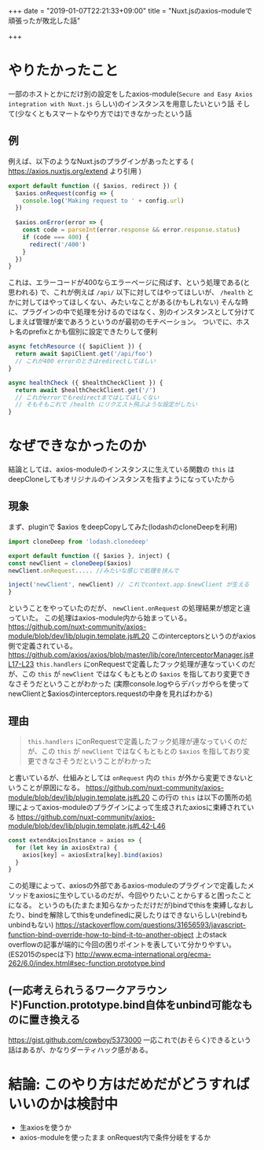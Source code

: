 +++
date = "2019-01-07T22:21:33+09:00"
title = "Nuxt.jsのaxios-moduleで頑張ったが敗北した話"

+++

# やりたかったこと
一部のホストとかにだけ別の設定をしたaxios-module(`Secure and Easy Axios integration with Nuxt.js` らしい)のインスタンスを用意したいという話
そして(少なくともスマートなやり方では)できなかったという話

## 例
例えば、以下のようなNuxt.jsのプラグインがあったとする ( https://axios.nuxtjs.org/extend より引用 )

```javascript
export default function ({ $axios, redirect }) {
  $axios.onRequest(config => {
    console.log('Making request to ' + config.url)
  })
​
  $axios.onError(error => {
    const code = parseInt(error.response && error.response.status)
    if (code === 400) {
      redirect('/400')
    }
  })
}
```

これは、エラーコードが400ならエラーページに飛ばす、という処理である(と思われる)
で、これが例えば `/api/` 以下に対してはやってほしいが、 `/health` とかに対してはやってほしくない、みたいなことがある(かもしれない)
そんな時に、プラグインの中で処理を分けるのではなく、別のインスタンスとして分けてしまえば管理が楽であろうというのが最初のモチベーション。
ついでに、ホスト名のprefixとかも個別に設定できたりして便利

```javascript
async fetchResource ({ $apiClient }) {
  return await $apiClient.get('/api/foo')
  // これが400 errorのときはredirectしてほしい
}

async healthCheck ({ $healthCheckClient }) {
  return await $healthCheckClient.get('/')
  // これがerrorでもredirectまではしてほしくない
  // そもそもこれで /health にリクエスト飛ぶような設定がしたい
}
```

# なぜできなかったのか
結論としては、axios-moduleのインスタンスに生えている関数の `this` はdeepCloneしてもオリジナルのインスタンスを指すようになっていたから

## 現象
まず、pluginで $axios をdeepCopyしてみた(lodashのcloneDeepを利用)
```javascript
import cloneDeep from 'lodash.clonedeep'

export default function ({ $axios }, inject) {
const newClient = cloneDeep($axios)
newClient.onRequest..... //みたいな感じで処理を挟んで

inject('newClient', newClient) // これでcontext.app.$newClient が生える
}
```

ということをやっていたのだが、 `newClient.onRequest` の処理結果が想定と違っていた。
この処理はaxios-module内から始まっている。
https://github.com/nuxt-community/axios-module/blob/dev/lib/plugin.template.js#L20
このinterceptorsというのがaxios側で定義されている。
https://github.com/axios/axios/blob/master/lib/core/InterceptorManager.js#L17-L23
`this.handlers` にonRequestで定義したフック処理が連なっていくのだが、この `this` が `newClient` ではなくもともとの `$axios` を指しており変更できなさそうだということがわかった
(実際console.logやらデバッガやらを使ってnewClientと$axiosのinterceptors.requestの中身を見ればわかる)

## 理由
> `this.handlers` にonRequestで定義したフック処理が連なっていくのだが、この `this` が `newClient` ではなくもともとの `$axios` を指しており変更できなさそうだということがわかった

と書いているが、仕組みとしては `onRequest` 内の `this` が外から変更できないということが原因になる。
https://github.com/nuxt-community/axios-module/blob/dev/lib/plugin.template.js#L20
この行の `this` は以下の箇所の処理によってaxios-moduleのプラグインによって生成されたaxiosに束縛されている
https://github.com/nuxt-community/axios-module/blob/dev/lib/plugin.template.js#L42-L46
```javascript
const extendAxiosInstance = axios => {
  for (let key in axiosExtra) {
    axios[key] = axiosExtra[key].bind(axios)
  }
}
```

この処理によって、axiosの外部であるaxios-moduleのプラグインで定義したメソッドをaxiosに生やしているのだが、今回やりたいことからすると困ったことになる。
というのも(たまたま知らなかっただけだが)bindでthisを束縛しなおしたり、bindを解除してthisをundefinedに戻したりはできないらしい(rebindもunbindもない)
https://stackoverflow.com/questions/31656593/javascript-function-bind-override-how-to-bind-it-to-another-object
上のstack overflowの記事が端的に今回の困りポイントを表していて分かりやすい。(ES2015のspecは下)
http://www.ecma-international.org/ecma-262/6.0/index.html#sec-function.prototype.bind

## (一応考えられうるワークアラウンド)Function.prototype.bind自体をunbind可能なものに置き換える
https://gist.github.com/cowboy/5373000
一応これで(おそらく)できるという話はあるが、かなりダーティハック感がある。

# 結論: このやり方はだめだがどうすればいいのかは検討中
* 生axiosを使うか
* axios-moduleを使ったまま onRequest内で条件分岐をするか

